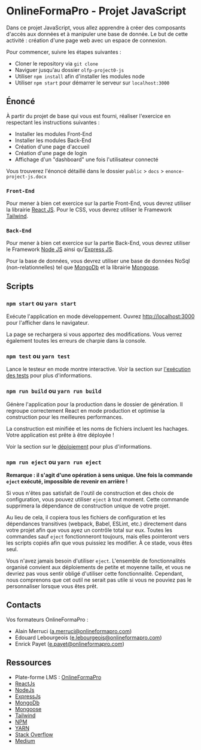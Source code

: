# OnlineFormaPro - Projet JavaScript

Dans ce projet JavaScript, vous allez apprendre à créer des composants d'accès aux données et à manipuler une base de donnée. Le but de cette activité : création d'une page web avec un espace de connexion.

Pour commencer, suivre les étapes suivantes :

- Cloner le repository via `git clone`
- Naviguer jusqu'au dossier `olfp-project0-js`
- Utiliser `npm install` afin d'installer les modules node
- Utiliser `npm start` pour démarrer le serveur sur `localhost:3000`

## Énoncé

À partir du projet de base qui vous est fourni, réaliser l'exercice en respectant les instructions suivantes :

- Installer les modules Front-End
- Installer les modules Back-End
- Création d'une page d'accueil
- Création d'une page de login
- Affichage d'un "dashboard" une fois l'utilisateur connecté

Vous trouverez l'énoncé détaillé dans le dossier `public` > `docs` > `enonce-project-js.docx`

### `Front-End`

Pour mener à bien cet exercice sur la partie Front-End, vous devrez utiliser la librairie [React JS](https://fr.reactjs.org/docs/create-a-new-react-app.html).
Pour le CSS, vous devrez utiliser le Framework [Tailwind](https://tailwindcss.com/docs/installation).

### `Back-End`

Pour mener à bien cet exercice sur la partie Back-End, vous devrez utiliser le Framework [Node JS](https://nodejs.org/en/) ainsi qu'[Express JS](https://expressjs.com/).

Pour la base de données, vous devrez utiliser une base de données NoSql (non-relationnelles) tel que [MongoDb](https://docs.mongodb.com/guides/server/install/) et la librairie [Mongoose](https://mongoosejs.com/).

## Scripts

### `npm start` ou `yarn start`

Exécute l'application en mode développement.
Ouvrez [http://localhost:3000](http://localhost:3000) pour l'afficher dans le navigateur.

La page se rechargera si vous apportez des modifications.
Vous verrez également toutes les erreurs de charpie dans la console.

### `npm test` ou `yarn test`

Lance le testeur en mode montre interactive.
Voir la section sur [l'exécution des tests](https://facebook.github.io/create-react-app/docs/running-tests) pour plus d'informations.

### `npm run build` ou `yarn run build`

Génère l'application pour la production dans le dossier de génération.
Il regroupe correctement React en mode production et optimise la construction pour les meilleures performances.

La construction est minifiée et les noms de fichiers incluent les hachages.
Votre application est prête à être déployée !

Voir la section sur le [déploiement](https://facebook.github.io/create-react-app/docs/deployment) pour plus d'informations.

### `npm run eject` ou `yarn run eject`

**Remarque : il s'agit d'une opération à sens unique. Une fois la commande `eject` exécuté, impossible de revenir en arrière !**

Si vous n'êtes pas satisfait de l'outil de construction et des choix de configuration, vous pouvez utiliser `eject` à tout moment. Cette commande supprimera la dépendance de construction unique de votre projet.

Au lieu de cela, il copiera tous les fichiers de configuration et les dépendances transitives (webpack, Babel, ESLint, etc.) directement dans votre projet afin que vous ayez un contrôle total sur eux. Toutes les commandes sauf `eject` fonctionneront toujours, mais elles pointeront vers les scripts copiés afin que vous puissiez les modifier. À ce stade, vous êtes seul.

Vous n'avez jamais besoin d'utiliser `eject`. L'ensemble de fonctionnalités organisé convient aux déploiements de petite et moyenne taille, et vous ne devriez pas vous sentir obligé d'utiliser cette fonctionnalité. Cependant, nous comprenons que cet outil ne serait pas utile si vous ne pouviez pas le personnaliser lorsque vous êtes prêt.

## Contacts

Vos formateurs OnlineFormaPro :

- Alain Merruci (a.merruci@onlineformapro.com)
- Edouard Lebourgeois (e.lebourgeois@onlineformapro.com)
- Enrick Payet (e.payet@onlineformapro.com)

## Ressources

- Plate-forme LMS : [OnlineFormaPro](https://vos-competences.com/)
- [ReactJs](https://fr.reactjs.org/docs/create-a-new-react-app.html)
- [NodeJs](https://nodejs.org/en/)
- [ExpressJs](https://expressjs.com/)
- [MongoDb](https://www.mongodb.com/)
- [Mongoose](https://mongoosejs.com/)
- [Tailwind](https://tailwindcss.com/docs/installation)
- [NPM](https://www.npmjs.com/)
- [YARN](https://yarnpkg.com/)
- [Stack Overflow](https://stackoverflow.com/)
- [Medium](https://medium.com/)
